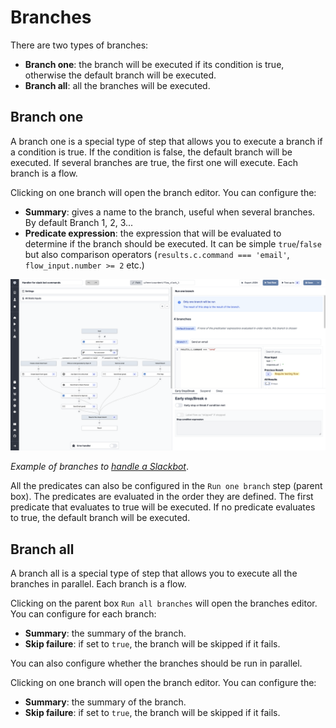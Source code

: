 # Branches

There are two types of branches:

- **Branch one**: the branch will be executed if its condition is true, otherwise the default branch will be executed.
- **Branch all**: all the branches will be executed.

## Branch one

A branch one is a special type of step that allows you to execute a branch if a condition is true. If the condition is false, the default branch will be executed. If several branches are true, the first one will execute. Each branch is a flow.

Clicking on one branch will open the branch editor. You can configure the:

- **Summary**: gives a name to the branch, useful when several branches. By default Branch 1, 2, 3...
- **Predicate expression**: the expression that will be evaluated to determine if the branch should be executed. It can be simple `true`/`false` but also comparison operators (`results.c.command === 'email'`, `flow_input.number >= 2` etc.)

![Branch one step](../assets/flows/flow_branch_one.png.webp)

_Example of branches to [handle a Slackbot](/blog/handler-slack-commands)_.

All the predicates can also be configured in the `Run one branch` step (parent box). The predicates are evaluated in the order they are defined. The first predicate that evaluates to true will be executed. If no predicate evaluates to true, the default branch will be executed.

## Branch all

A branch all is a special type of step that allows you to execute all the branches in parallel. Each branch is a flow.

Clicking on the parent box `Run all branches` will open the branches editor. You can configure for each branch:

- **Summary**: the summary of the branch.
- **Skip failure**: if set to `true`, the branch will be skipped if it fails.

You can also configure whether the branches should be run in parallel.

Clicking on one branch will open the branch editor. You can configure the:

- **Summary**: the summary of the branch.
- **Skip failure**: if set to `true`, the branch will be skipped if it fails.
